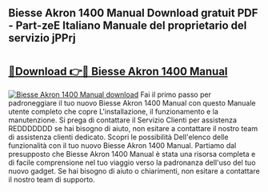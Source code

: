 ## Biesse Akron 1400 Manual Download gratuit PDF - Part-zeE Italiano Manuale del proprietario del servizio jPPrj

# <h2><a href="http://dfeetn.blite.top/?on=Biesse+Akron+1400+Manual">🔗Download 👉🔴 Biesse Akron 1400 Manual</a></h2>

[![Biesse Akron 1400 Manual download](https://i.imgur.com/lujVjoI.png)](http://dfeetn.blite.top/?on=Biesse+Akron+1400+Manual)
Fai il primo passo per padroneggiare il tuo nuovo Biesse Akron 1400 Manual con questo Manuale utente completo che copre L'installazione, il funzionamento e la manutenzione. Si prega di contattare il Servizio Clienti per assistenza REDDDDDDD se hai bisogno di aiuto, non esitare a contattare il nostro team di assistenza clienti dedicato. Scopri le possibilità Dell'elenco delle funzionalità con il tuo nuovo Biesse Akron 1400 Manual. Partiamo dal presupposto che Biesse Akron 1400 Manual è stata una risorsa completa e di facile comprensione nel tuo viaggio verso la padronanza dell'uso del tuo nuovo gadget. Se hai bisogno di aiuto o chiarimenti, non esitare a contattare il nostro team di supporto.
